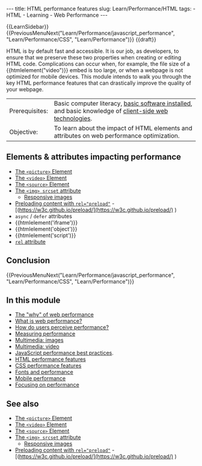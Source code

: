 --- title: HTML performance features slug: Learn/Performance/HTML tags: - HTML - Learning - Web Performance ---

{{LearnSidebar}} {{PreviousMenuNext("Learn/Performance/javascript\_performance", "Learn/Performance/CSS", "Learn/Performance")}} {{draft}}

HTML is by default fast and accessible. It is our job, as developers, to ensure that we preserve these two properties when creating or editing HTML code. Complications can occur when, for example, the file size of a {{htmlelement("video")}} embed is too large, or when a webpage is not optimized for mobile devices. This module intends to walk you through the key HTML performance features that can drastically improve the quality of your webpage.

<table><tbody><tr class="odd"><td>Prerequisites:</td><td>Basic computer literacy, <a href="/en-US/docs/Learn/Getting_started_with_the_web/Installing_basic_software">basic software installed</a>, and basic knowledge of <a href="/en-US/docs/Learn/Getting_started_with_the_web">client-side web technologies</a>.</td></tr><tr class="even"><td>Objective:</td><td>To learn about the impact of HTML elements and attributes on web performance optimization.</td></tr></tbody></table>

## Elements & attributes impacting performance

- [The `<picture>` Element](/en-US/docs/Web/HTML/Element/picture)
- [The `<video>` Element](/en-US/docs/Web/HTML/Element/video)
- [The `<source>` Element](/en-US/docs/Web/HTML/Element/source)
- [The `<img> srcset` attribute](/en-US/docs/Web/HTML/Element/img#attributes)
  - [Responsive images](/en-US/docs/Learn/HTML/Multimedia_and_embedding/Responsive_images)
- [Preloading content with `rel="preload"`](/en-US/docs/Web/HTML/Preloading_content) - [(https://w3c.github.io/preload/](https://w3c.github.io/preload/) )
- `async` / `defer` attributes
- {{htmlelement('iframe')}}
- {{htmlelement('object')}}
- {{htmlelement('script')}}
- [`rel` attribute](/en-US/docs/Web/HTML/Attributes/rel)

## Conclusion

{{PreviousMenuNext("Learn/Performance/javascript\_performance", "Learn/Performance/CSS", "Learn/Performance")}}

## In this module

- [The "why" of web performance](/en-US/docs/Learn/Performance/why_web_performance)
- [What is web performance?](/en-US/docs/Learn/Performance/What_is_web_performance)
- [How do users perceive performance?](/en-US/docs/Learn/Performance/Perceived_performance)
- [Measuring performance](/en-US/docs/Learn/Performance/Measuring_performance)
- [Multimedia: images](/en-US/docs/Learn/Performance/Multimedia)
- [Multimedia: video](/en-US/docs/Learn/Performance/video)
- [JavaScript performance best practices](/en-US/docs/Learn/Performance/JavaScript).
- [HTML performance features](/en-US/docs/Learn/Performance/HTML)
- [CSS performance features](/en-US/docs/Learn/Performance/CSS)
- [Fonts and performance](/en-US/docs/Learn/Performance/Fonts)
- [Mobile performance](/en-US/docs/Learn/Performance/Mobile)
- [Focusing on performance](/en-US/docs/Learn/Performance/business_case_for_performance)

## See also

- [The `<picture>` Element](/en-US/docs/Web/HTML/Element/picture)
- [The `<video>` Element](/en-US/docs/Web/HTML/Element/video)
- [The `<source>` Element](/en-US/docs/Web/HTML/Element/source)
- [The `<img> srcset` attribute](/en-US/docs/Web/HTML/Element/img#attributes)
  - [Responsive images](/en-US/docs/Learn/HTML/Multimedia_and_embedding/Responsive_images)
- [Preloading content with `rel="preload"`](/en-US/docs/Web/HTML/Preloading_content) - [(https://w3c.github.io/preload/](https://w3c.github.io/preload/) )
